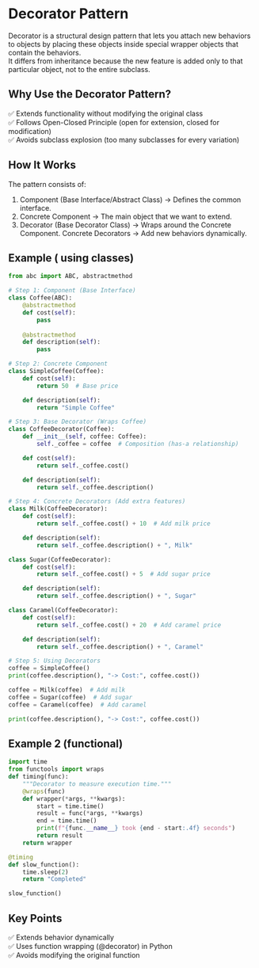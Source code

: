 # Decorator Pattern

Decorator is a structural design pattern that lets you attach new behaviors to objects by placing these objects inside special wrapper objects that contain the behaviors.  
It differs from inheritance because the new feature is added only to that particular
object, not to the entire subclass.

## Why Use the Decorator Pattern?

✅ Extends functionality without modifying the original class  
✅ Follows Open-Closed Principle (open for extension, closed for modification)  
✅ Avoids subclass explosion (too many subclasses for every variation)  

## How It Works

The pattern consists of:

1. Component (Base Interface/Abstract Class) → Defines the common interface.
2. Concrete Component → The main object that we want to extend.
3. Decorator (Base Decorator Class) → Wraps around the Concrete Component.
Concrete Decorators → Add new behaviors dynamically.

## Example ( using classes)

```python
from abc import ABC, abstractmethod

# Step 1: Component (Base Interface)
class Coffee(ABC):
    @abstractmethod
    def cost(self):
        pass
    
    @abstractmethod
    def description(self):
        pass

# Step 2: Concrete Component
class SimpleCoffee(Coffee):
    def cost(self):
        return 50  # Base price

    def description(self):
        return "Simple Coffee"

# Step 3: Base Decorator (Wraps Coffee)
class CoffeeDecorator(Coffee):
    def __init__(self, coffee: Coffee):
        self._coffee = coffee  # Composition (has-a relationship)

    def cost(self):
        return self._coffee.cost()

    def description(self):
        return self._coffee.description()

# Step 4: Concrete Decorators (Add extra features)
class Milk(CoffeeDecorator):
    def cost(self):
        return self._coffee.cost() + 10  # Add milk price

    def description(self):
        return self._coffee.description() + ", Milk"

class Sugar(CoffeeDecorator):
    def cost(self):
        return self._coffee.cost() + 5  # Add sugar price

    def description(self):
        return self._coffee.description() + ", Sugar"

class Caramel(CoffeeDecorator):
    def cost(self):
        return self._coffee.cost() + 20  # Add caramel price

    def description(self):
        return self._coffee.description() + ", Caramel"

# Step 5: Using Decorators
coffee = SimpleCoffee()
print(coffee.description(), "-> Cost:", coffee.cost())

coffee = Milk(coffee)  # Add milk
coffee = Sugar(coffee)  # Add sugar
coffee = Caramel(coffee)  # Add caramel

print(coffee.description(), "-> Cost:", coffee.cost())
```

## Example 2 (functional)

```python
import time
from functools import wraps
def timing(func):
    """Decorator to measure execution time."""
    @wraps(func)
    def wrapper(*args, **kwargs):
        start = time.time()
        result = func(*args, **kwargs)
        end = time.time()
        print(f"{func.__name__} took {end - start:.4f} seconds")
        return result
    return wrapper

@timing
def slow_function():
    time.sleep(2)
    return "Completed"

slow_function()
```

## Key Points

✅ Extends behavior dynamically  
✅ Uses function wrapping (@decorator) in Python  
✅ Avoids modifying the original function
